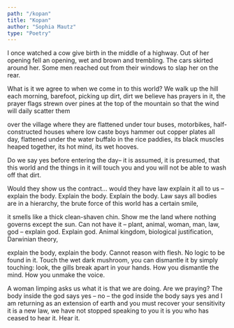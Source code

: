 ```yaml
---
path: "/kopan"
title: "Kopan"
author: "Sophia Mautz"
type: "Poetry"
---
```


I once watched a cow give birth
    in the middle of a highway. Out of her opening
fell an opening, wet and brown and trembling. The cars
    skirted around her. Some men reached out
from their windows to slap her on the rear.

What is it we agree to when we come in
    to this world? We walk up the hill each morning,
barefoot, picking up dirt, dirt we believe has prayers in it,
    the prayer flags strewn over pines at the top of the mountain
so that the wind will daily scatter them

over the village where they are flattened
    under tour buses, motorbikes, half-constructed
houses where low caste boys hammer out copper plates
    all day, flattened under the water buffalo in the rice paddies,
its black muscles heaped together, its hot mind, its wet hooves.

Do we say yes before entering the day–
    it is assumed, it is presumed, that this world
and the things in it will touch you and you will not
    be able to wash off that dirt.  

Would they show us the contract… would they have law
    explain it all to us – explain the body. Explain the body.
Explain the body.  Law says all bodies
    are in a hierarchy, the brute
force of this world has a certain smile,

it smells like a thick clean-shaven chin. Show me
    the land where nothing governs except the sun. Can
not have it – plant, animal, woman, man, law, god –
    explain god. Explain god. Animal
kingdom, biological justification, Darwinian theory,

explain the body, explain the body. Cannot reason
    with flesh. No logic to be found in it. Touch
the wet dark mushroom, you can dismantle it
    by simply touching: look, the gills break apart
in your hands. How you dismantle
    the mind. How you unmake
the voice.

A woman limping asks us what it is
    that we are doing. Are we praying? The body inside the god
says yes – no – the god inside the body says yes and I am
    returning as an extension of earth and you must
recover your sensitivity it is a new law, we have not
    stopped speaking to you it is you who has ceased 
to hear it. Hear it.
